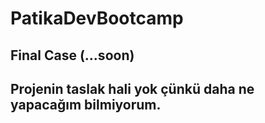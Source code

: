 # PatikaDevBootcamp
## Final Case (...soon)
## Projenin taslak hali yok çünkü daha ne yapacağım bilmiyorum.
